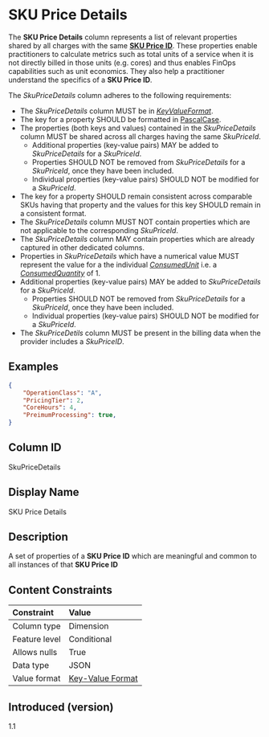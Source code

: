 # SKU Price Details

The **SKU Price Details** column represents a list of relevant properties shared by all charges with the same [**SKU Price ID**](#skupriceid). These properties enable practitioners to calculate metrics such as total units of a service when it is not directly billed in those units (e.g. cores) and thus enables FinOps capabilities such as unit economics. They also help a practitioner understand the specifics of a **SKU Price ID**.


The _SkuPriceDetails_ column adheres to the following requirements:

* The _SkuPriceDetails_ column MUST be in [_KeyValueFormat_](#key-valueformat).
* The key for a property SHOULD be formatted in [PascalCase](#glossary:pascalcase).
* The properties (both keys and values) contained in the _SkuPriceDetails_ column MUST be shared across all charges having the same _SkuPriceId_.
  * Additional properties (key-value pairs) MAY be added to _SkuPriceDetails_ for a _SkuPriceId_.
  * Properties SHOULD NOT be removed from _SkuPriceDetails_ for a _SkuPriceId_, once they have been included.
  * Individual properties (key-value pairs) SHOULD NOT be modified for a _SkuPriceId_.
* The key for a property SHOULD remain consistent across comparable SKUs having that property and the values for this key SHOULD remain in a consistent format.
* The _SkuPriceDetails_ column MUST NOT contain properties which are not applicable to the corresponding _SkuPriceId_.
* The _SkuPriceDetails_ column MAY contain properties which are already captured in other dedicated columns.
* Properties in _SkuPriceDetails_ which have a numerical value MUST represent the value for a the individual [_ConsumedUnit_](#consumedunit) i.e. a [_ConsumedQuantity_](#consumedquantity) of 1.
* Additional properties (key-value pairs) MAY be added to _SkuPriceDetails_ for a _SkuPriceId_.
  * Properties SHOULD NOT be removed from _SkuPriceDetails_ for a _SkuPriceId_, once they have been included.
  * Individual properties (key-value pairs) SHOULD NOT be modified for a _SkuPriceId_.
 * The _SkuPriceDetils_ column MUST be present in the billing data when the provider includes a _SkuPriceID_.

## Examples

```json
{
    "OperationClass": "A",
    "PricingTier": 2,
    "CoreHours": 4,
    "PreimumProcessing": true,
}
```

## Column ID

SkuPriceDetails

## Display Name

SKU Price Details

## Description

A set of properties of a **SKU Price ID** which are meaningful and common to all instances of that **SKU Price ID**

## Content Constraints

|    Constraint   |      Value       |
|:----------------|:-----------------|
| Column type     | Dimension        |
| Feature level   | Conditional      |
| Allows nulls    | True             |
| Data type       | JSON             |
| Value format    | [Key-Value Format](#key-valueformat) |

## Introduced (version)

1.1
